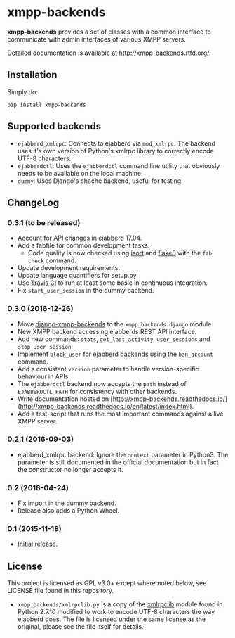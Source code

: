 # xmpp-backends

**xmpp-backends** provides a set of classes with a common interface to
communicate with admin interfaces of various XMPP servers. 

Detailed documentation is available at http://xmpp-backends.rtfd.org/.

## Installation

Simply do:

```
pip install xmpp-backends
```

## Supported backends

* `ejabberd_xmlrpc`: Connects to ejabberd via `mod_xmlrpc`. The backend uses
  it's own version of Python's xmlrpc library to correctly encode UTF-8
  characters.
* `ejabberdctl`: Uses the `ejabberdctl` command line utility that obviously
  needs to be available on the local machine.
* `dummy`: Uses Django's chache backend, useful for testing.

## ChangeLog

### 0.3.1 (to be released)

* Account for API changes in ejabberd 17.04.
* Add a fabfile for common development tasks.
  * Code quality is now checked using [isort](https://github.com/timothycrosley/isort) and
    [flake8](https://gitlab.com/pycqa/flake8) with the `fab check` command.
* Update development requirements.
* Update language quantifiers for setup.py.
* Use [Travis CI](https://travis-ci.org) to run at least some basic in continuous integration.
* Fix `start_user_session` in the dummy backend.

### 0.3.0 (2016-12-26)

* Move
  [django-xmpp-backends](https://github.com/mathiasertl/django-xmpp-backends)
  to the `xmpp_backends.django` module.
* New XMPP backend accessing ejabberds REST API interface.
* Add new commands: `stats`, `get_last_activity`, `user_sessions` and
  `stop_user_session`.
* Implement ``block_user`` for ejabberd backends using the `ban_account`
  command.
* Add a consistent `version` parameter to handle version-specific behaviour in
  APIs. 
* The `ejabberdctl` backend now accepts the `path` instead of
  `EJABBERDCTL_PATH` for consistency with other backends.
* Write documentation hosted on
  [http://xmpp-backends.readthedocs.io/](http://xmpp-backends.readthedocs.io/en/latest/index.html).
* Add a test-script that runs the most important commands against a live XMPP
  server.

### 0.2.1 (2016-09-03)

* ejabberd_xmlrpc backend: Ignore the ``context`` parameter in Python3. The
  parameter is still documented in the official documentation but in fact the
  constructor no longer accepts it.

### 0.2 (2016-04-24)

* Fix import in the dummy backend.
* Release also adds a Python Wheel.

### 0.1 (2015-11-18)

* Initial release.

## License

This project is licensed as GPL v3.0+ except where noted below, see LICENSE
file found in this repository.

* `xmpp_backends/xmlrpclib.py` is a copy of the
  [xmlrpclib](https://docs.python.org/2/library/xmlrpclib.html) module found
  in Python 2.7.10 modified to work to encode UTF-8 characters the way
  ejabberd does. The file is licensed under the same license as the original,
  please see the file itself for details.
